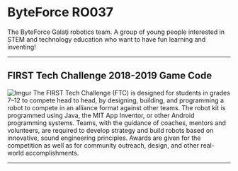 

# ByteForce RO037 
The ByteForce Galaţi robotics team. A group of young people interested in STEM and technology education who want to have fun 
learning and inventing!

<hr>

## FIRST Tech Challenge 2018-2019 Game Code
![Imgur](https://i.imgur.com/2km81Xo.png)
The FIRST Tech Challenge (FTC) is designed for students in grades 7–12 to compete head to head, by designing, building, and programming a robot to compete in an alliance format against other teams. The robot kit is programmed using Java, the MIT App Inventor, or other Android programming systems. Teams, with the guidance of coaches, mentors and volunteers, are required to develop strategy and build robots based on innovative, sound engineering principles. Awards are given for the competition as well as for community outreach, design, and other real-world accomplishments.
<hr>
